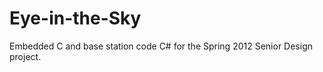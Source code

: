 Eye-in-the-Sky
==============

Embedded C and base station code C# for the Spring 2012 Senior Design project.
